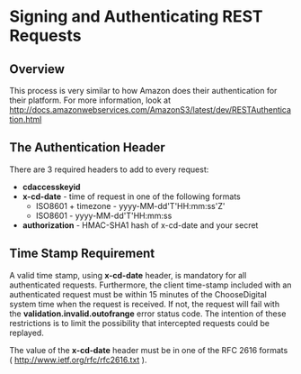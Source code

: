 # Signing and Authenticating REST Requests

## Overview

This process is very similar to how Amazon does their authentication for their platform. For more information, look at 
http://docs.amazonwebservices.com/AmazonS3/latest/dev/RESTAuthentication.html

## The Authentication Header

There are 3 required headers to add to every request:

* __cdaccesskeyid__
* __x-cd-date__ - time of request in one of the following formats
    * ISO8601 + timezone - yyyy-MM-dd'T'HH:mm:ss'Z'
    * ISO8601 - yyyy-MM-dd'T'HH:mm:ss
* __authorization__ - HMAC-SHA1 hash of x-cd-date and your secret

## Time Stamp Requirement

A valid time stamp, using __x-cd-date__ header, is mandatory for all authenticated requests. Furthermore, the client time-stamp included with an authenticated request must be within 15 minutes of the ChooseDigital system time when the request is received. If not, the request will fail with the __validation.invalid.outofrange__ error status code. The intention of these restrictions is to limit the possibility that intercepted requests could be replayed.

The value of the __x-cd-date__ header must be in one of the RFC 2616 formats ( http://www.ietf.org/rfc/rfc2616.txt ).